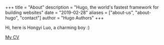 +++
title = "About"
description = "Hugo, the world's fastest framework for building websites"
date = "2019-02-28"
aliases = ["about-us", "about-hugo", "contact"]
author = "Hugo Authors"
+++

Hi, here is Hongyi Luo, a charming boy :)

[My CV](https://drive.google.com/file/d/1XJFCkWNLwd_L99qtuWY16aQge7_MEyyP/view?usp=sharing)
